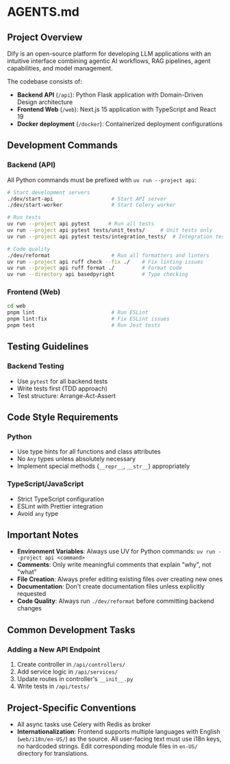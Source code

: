 # AGENTS.md

## Project Overview

Dify is an open-source platform for developing LLM applications with an intuitive interface combining agentic AI workflows, RAG pipelines, agent capabilities, and model management.

The codebase consists of:

- **Backend API** (`/api`): Python Flask application with Domain-Driven Design architecture
- **Frontend Web** (`/web`): Next.js 15 application with TypeScript and React 19
- **Docker deployment** (`/docker`): Containerized deployment configurations

## Development Commands

### Backend (API)

All Python commands must be prefixed with `uv run --project api`:

```bash
# Start development servers
./dev/start-api                   # Start API server
./dev/start-worker                # Start Celery worker

# Run tests
uv run --project api pytest      # Run all tests
uv run --project api pytest tests/unit_tests/     # Unit tests only
uv run --project api pytest tests/integration_tests/  # Integration tests

# Code quality
./dev/reformat                    # Run all formatters and linters
uv run --project api ruff check --fix ./    # Fix linting issues
uv run --project api ruff format ./         # Format code
uv run --directory api basedpyright         # Type checking
```

### Frontend (Web)

```bash
cd web
pnpm lint                         # Run ESLint
pnpm lint:fix                     # Fix ESLint issues
pnpm test                         # Run Jest tests
```

## Testing Guidelines

### Backend Testing

- Use `pytest` for all backend tests
- Write tests first (TDD approach)
- Test structure: Arrange-Act-Assert

## Code Style Requirements

### Python

- Use type hints for all functions and class attributes
- No `Any` types unless absolutely necessary
- Implement special methods (`__repr__`, `__str__`) appropriately

### TypeScript/JavaScript

- Strict TypeScript configuration
- ESLint with Prettier integration
- Avoid `any` type

## Important Notes

- **Environment Variables**: Always use UV for Python commands: `uv run --project api <command>`
- **Comments**: Only write meaningful comments that explain "why", not "what"
- **File Creation**: Always prefer editing existing files over creating new ones
- **Documentation**: Don't create documentation files unless explicitly requested
- **Code Quality**: Always run `./dev/reformat` before committing backend changes

## Common Development Tasks

### Adding a New API Endpoint

1. Create controller in `/api/controllers/`
1. Add service logic in `/api/services/`
1. Update routes in controller's `__init__.py`
1. Write tests in `/api/tests/`

## Project-Specific Conventions

- All async tasks use Celery with Redis as broker
- **Internationalization**: Frontend supports multiple languages with English (`web/i18n/en-US/`) as the source. All user-facing text must use i18n keys, no hardcoded strings. Edit corresponding module files in `en-US/` directory for translations.
